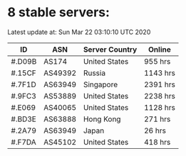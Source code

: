 # 8 stable servers:

Latest update at: Sun Mar 22 03:10:10 UTC 2020

| ID | ASN | Server Country | Online |
| -- | --- | -------------- | ------ |
| #.D09B | AS174 | United States | 955 hrs |
| #.15CF | AS49392 | Russia | 1143 hrs |
| #.7F1D | AS63949 | Singapore | 2391 hrs |
| #.9FC3 | AS53889 | United States | 2238 hrs |
| #.E069 | AS40065 | United States | 1128 hrs |
| #.BD3E | AS63888 | Hong Kong | 271 hrs |
| #.2A79 | AS63949 | Japan | 26 hrs |
| #.F7DA | AS45102 | United States | 418 hrs |


